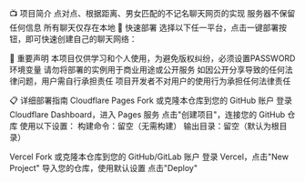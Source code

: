 📺 项目简介
点对点、根据距离、男女匹配的不记名聊天网页的实现
服务器不保留任何信息
所有聊天仅存在本地
🚀 快速部署
选择以下任一平台，点击一键部署按钮，即可快速创建自己的聊天网络：


🚨 重要声明
本项目仅供学习和个人使用，为避免版权纠纷，必须设置PASSWORD环境变量
请勿将部署的实例用于商业用途或公开服务
如因公开分享导致的任何法律问题，用户需自行承担责任
项目开发者不对用户的使用行为承担任何法律责任

📋 详细部署指南
Cloudflare Pages
Fork 或克隆本仓库到您的 GitHub 账户
登录 Cloudflare Dashboard，进入 Pages 服务
点击"创建项目"，连接您的 GitHub 仓库
使用以下设置：
构建命令：留空（无需构建）
输出目录：留空（默认为根目录）

Vercel
Fork 或克隆本仓库到您的 GitHub/GitLab 账户
登录 Vercel，点击"New Project"
导入您的仓库，使用默认设置
点击"Deploy"
